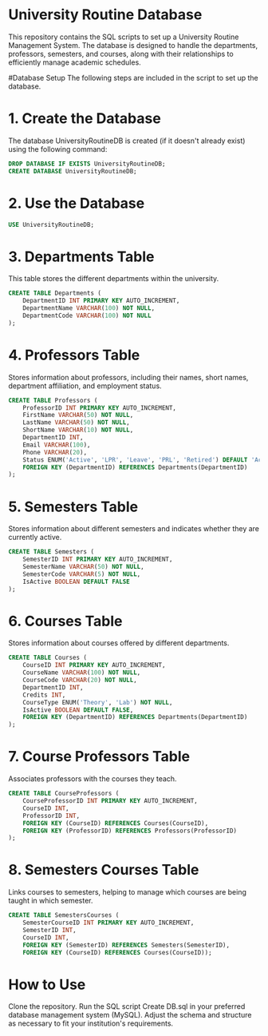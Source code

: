 # University Routine Database

This repository contains the SQL scripts to set up a University Routine Management System. The database is designed to handle the departments, professors, semesters, and courses, along with their relationships to efficiently manage academic schedules.

#Database Setup
The following steps are included in the script to set up the database.

# 1. Create the Database
The database UniversityRoutineDB is created (if it doesn't already exist) using the following command:

```sql
DROP DATABASE IF EXISTS UniversityRoutineDB;
CREATE DATABASE UniversityRoutineDB;
```

# 2. Use the Database
```sql
USE UniversityRoutineDB;
```

# 3. Departments Table
This table stores the different departments within the university.
```sql
CREATE TABLE Departments (
    DepartmentID INT PRIMARY KEY AUTO_INCREMENT,
    DepartmentName VARCHAR(100) NOT NULL,
    DepartmentCode VARCHAR(100) NOT NULL
);
```

# 4. Professors Table
Stores information about professors, including their names, short names, department affiliation, and employment status.
```sql
CREATE TABLE Professors (
    ProfessorID INT PRIMARY KEY AUTO_INCREMENT,
    FirstName VARCHAR(50) NOT NULL,
    LastName VARCHAR(50) NOT NULL,
    ShortName VARCHAR(10) NOT NULL,
    DepartmentID INT,
    Email VARCHAR(100),
    Phone VARCHAR(20),
    Status ENUM('Active', 'LPR', 'Leave', 'PRL', 'Retired') DEFAULT 'Active',
    FOREIGN KEY (DepartmentID) REFERENCES Departments(DepartmentID)
);
```

# 5. Semesters Table
Stores information about different semesters and indicates whether they are currently active.
```sql
CREATE TABLE Semesters (
    SemesterID INT PRIMARY KEY AUTO_INCREMENT,
    SemesterName VARCHAR(50) NOT NULL,
    SemesterCode VARCHAR(5) NOT NULL,
    IsActive BOOLEAN DEFAULT FALSE
);
```

# 6. Courses Table
Stores information about courses offered by different departments.
```sql
CREATE TABLE Courses (
    CourseID INT PRIMARY KEY AUTO_INCREMENT,
    CourseName VARCHAR(100) NOT NULL,
    CourseCode VARCHAR(20) NOT NULL,
    DepartmentID INT,
    Credits INT,
    CourseType ENUM('Theory', 'Lab') NOT NULL,
    IsActive BOOLEAN DEFAULT FALSE,
    FOREIGN KEY (DepartmentID) REFERENCES Departments(DepartmentID)
);
```

# 7. Course Professors Table
Associates professors with the courses they teach.
```sql
CREATE TABLE CourseProfessors (
    CourseProfessorID INT PRIMARY KEY AUTO_INCREMENT,
    CourseID INT,
    ProfessorID INT,
    FOREIGN KEY (CourseID) REFERENCES Courses(CourseID),
    FOREIGN KEY (ProfessorID) REFERENCES Professors(ProfessorID)
);
```

# 8. Semesters Courses Table
Links courses to semesters, helping to manage which courses are being taught in which semester.
```sql
CREATE TABLE SemestersCourses (
    SemesterCourseID INT PRIMARY KEY AUTO_INCREMENT,
    SemesterID INT,
    CourseID INT,
    FOREIGN KEY (SemesterID) REFERENCES Semesters(SemesterID),
    FOREIGN KEY (CourseID) REFERENCES Courses(CourseID));
```

# How to Use
Clone the repository.
Run the SQL script Create DB.sql in your preferred database management system (MySQL).
Adjust the schema and structure as necessary to fit your institution's requirements.
